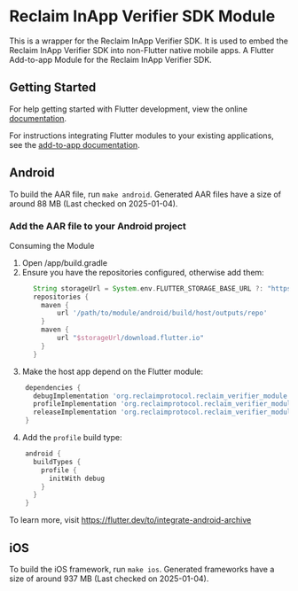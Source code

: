 # Reclaim InApp Verifier SDK Module

This is a wrapper for the Reclaim InApp Verifier SDK. It is used to embed the Reclaim InApp Verifier SDK into non-Flutter native mobile apps.
A Flutter Add-to-app Module for the Reclaim InApp Verifier SDK.

## Getting Started

For help getting started with Flutter development, view the online
[documentation](https://flutter.dev/).

For instructions integrating Flutter modules to your existing applications,
see the [add-to-app documentation](https://flutter.dev/to/add-to-app).

## Android

To build the AAR file, run `make android`. Generated AAR files have a size of around 88 MB (Last checked on 2025-01-04). 

### Add the AAR file to your Android project

Consuming the Module
1. Open <host>/app/build.gradle
2. Ensure you have the repositories configured, otherwise add them:

```groovy
      String storageUrl = System.env.FLUTTER_STORAGE_BASE_URL ?: "https://storage.googleapis.com"
      repositories {
        maven {
            url '/path/to/module/android/build/host/outputs/repo'
        }
        maven {
            url "$storageUrl/download.flutter.io"
        }
      }
```

3. Make the host app depend on the Flutter module:

```groovy
    dependencies {
      debugImplementation 'org.reclaimprotocol.reclaim_verifier_module:flutter_debug:1.0'
      profileImplementation 'org.reclaimprotocol.reclaim_verifier_module:flutter_profile:1.0'
      releaseImplementation 'org.reclaimprotocol.reclaim_verifier_module:flutter_release:1.0'
    }
```

4. Add the `profile` build type:

```groovy
    android {
      buildTypes {
        profile {
          initWith debug
        }
      }
    }
```

To learn more, visit https://flutter.dev/to/integrate-android-archive

## iOS

To build the iOS framework, run `make ios`. Generated frameworks have a size of around 937 MB (Last checked on 2025-01-04).
